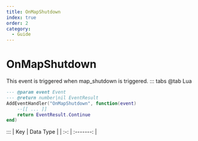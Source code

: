 ```yaml
---
title: OnMapShutdown
index: true
order: 2
category:
  - Guide
---
```


# OnMapShutdown
This event is triggered when map_shutdown is triggered.
::: tabs
@tab Lua
```lua
--- @param event Event
--- @return number|nil EventResult
AddEventHandler("OnMapShutdown", function(event)
    --[[ ... ]]
    return EventResult.Continue
end)
```

:::
| Key | Data Type |
| :-: | :-------: |